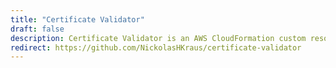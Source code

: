 ```yaml
---
title: "Certificate Validator"
draft: false
description: Certificate Validator is an AWS CloudFormation custom resource which facilitates AWS Certificate Manager (ACM) certificate validation via DNS.
redirect: https://github.com/NickolasHKraus/certificate-validator
---
```

